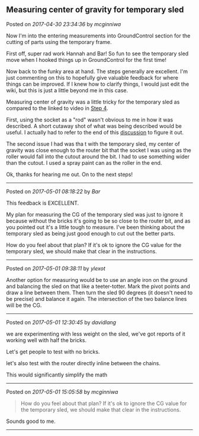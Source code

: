 ## Measuring center of gravity for temporary sled
Posted on *2017-04-30 23:34:36* by *mcginniwa*

Now I'm into the entering measurements into GroundControl section for the cutting of parts using the temporary frame.

First off, super rad work Hannah and Bar! So fun to see the temporary sled move when I hooked things up in GroundControl for the first time!

Now back to the funky area at hand. The steps generally are excellent. I'm just commenting on this to hopefully give valuable feedback for where things can be improved. If I knew how to clarify things, I would just edit the wiki, but this is just a little beyond me in this case.

Measuring center of gravity was a little tricky for the temporary sled as compared to the linked to video in [Step 4](https://github.com/MaslowCNC/Mechanics/wiki/Using-the-Temporary-Frame-to-Cut-Parts#step-4-setup-machine-dimensions-video).

First, using the socket as a "rod" wasn't obvious to me in how it was described. A short cutaway shot of what was being described would be useful. I actually had to refer to the end of this [discussion](https://muut.com/i/maslowcnc/general:starter-sled) to figure it out.

The second issue I had was tha t with the temporary sled, my center of gravity was close enough to the router bit that the socket I was using as the roller would fall into the cutout around the bit. I had to use something wider than the cutout. I used a spray paint can as the roller in the end.

Ok, thanks for hearing me out. On to the next steps!

---

Posted on *2017-05-01 08:18:22* by *Bar*

This feedback is EXCELLENT.

My plan for measuring the CG of the temporary sled was just to ignore it because without the bricks it's going to be so close to the router bit, and as you pointed out it's a little tough to measure. I've been thinking about the temporary sled as being just good enough to cut out the better parts.

How do you feel about that plan? If it's ok to ignore the CG value for the temporary sled, we should make that clear in the instructions.

---

Posted on *2017-05-01 09:38:11* by *ylexot*

Another option for measuring would be to use an angle iron on the ground and balancing the sled on that like a teeter-totter. Mark the pivot points and draw a line between them. Then turn the sled 90 degrees (it doesn't need to be precise) and balance it again. The intersection of the two balance lines will be the CG.

---

Posted on *2017-05-01 12:30:45* by *davidlang*

we are experimenting with less weight on the sled, we've got reports of it working well with half the bricks.

Let's get people to test with no bricks.

let's also test with the router directly inline between the chains.

This would significantly simplify the math

---

Posted on *2017-05-01 15:05:58* by *mcginniwa*

> How do you feel about that plan? If it's ok to ignore the CG value for the temporary sled, we should make that clear in the instructions.

Sounds good to me.

---

